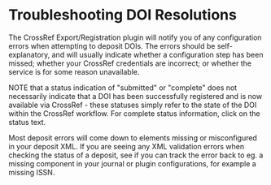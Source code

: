 # Troubleshooting DOI Resolutions

The CrossRef Export/Registration plugin will notify you of any configuration errors when attempting to deposit DOIs. The errors should be self-explanatory, and will usually indicate whether a configuration step has been missed; whether your CrossRef credentials are incorrect; or whether the service is for some reason unavailable.

NOTE that a status indication of "submitted" or "complete" does not necessarily indicate that a DOI has been successfully registered and is now available via CrossRef - these statuses simply refer to the state of the DOI within the CrossRef workflow. For complete status information, click on the status text.

Most deposit errors will come down to elements missing or misconfigured in your deposit XML. If you are seeing any XML validation errors when checking the status of a deposit, see if you can track the error back to eg. a missing component in your journal or plugin configurations, for example a missing ISSN.

